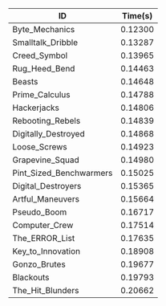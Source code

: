 |ID|Time(s)|
|-|-|
|Byte_Mechanics|0.12300|
|Smalltalk_Dribble|0.13287|
|Creed_Symbol|0.13965|
|Rug_Heed_Bend|0.14463|
|Beasts|0.14648|
|Prime_Calculus|0.14788|
|Hackerjacks|0.14806|
|Rebooting_Rebels|0.14839|
|Digitally_Destroyed|0.14868|
|Loose_Screws|0.14923|
|Grapevine_Squad|0.14980|
|Pint_Sized_Benchwarmers|0.15025|
|Digital_Destroyers|0.15365|
|Artful_Maneuvers|0.15664|
|Pseudo_Boom|0.16717|
|Computer_Crew|0.17514|
|The_ERROR_List|0.17635|
|Key_to_Innovation|0.18908|
|Gonzo_Brutes|0.19677|
|Blackouts|0.19793|
|The_Hit_Blunders|0.20662|
